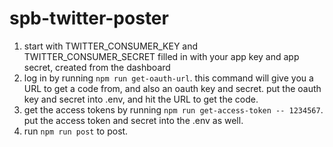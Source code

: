 # spb-twitter-poster

1. start with TWITTER_CONSUMER_KEY and TWITTER_CONSUMER_SECRET filled in with your app key and app secret, created from the dashboard
2. log in by running `npm run get-oauth-url`. this command will give you a URL to get a code from, and also an oauth key and secret. put the oauth key and secret into .env, and hit the URL to get the code.
3. get the access tokens by running `npm run get-access-token -- 1234567`. put the access token and secret into the .env as well.
4. run `npm run post` to post.
